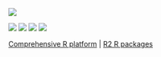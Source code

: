 [![](https://coursewhiz.org/mainsite/img/R2_logo2.png)](https://coursewhiz.org)


[![](https://img.icons8.com/cotton/64/youtube.png)](https://www.youtube.com/@R2Rpkg/videos)
[![](https://img.icons8.com/cotton/64/twitter.png)](https://www.twitter.com/@R2Rpkg)
[![](https://img.icons8.com/cotton/48/external-link--v1.png)](https://www.linkedin.com/in/oobianom)
[![](https://img.icons8.com/cotton/64/globe-checked.png)](https://coursewhiz.org/)

[Comprehensive R platform](https://rpkg.net) | [R2 R packages](https://coursewhiz.org)

